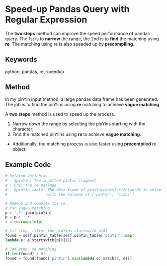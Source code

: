 # Speed-up Pandas Query with Regular Expression

The **two steps** method can improve the speed performance of pandas query.
The 1st is to **narrow** the range, the 2nd is to **find** the matching using **re**.
The matching using re is also speeded up by **precompiling**.

## Keywords

python, pandas, re, speedup

## Method

In my pinYin input method, a large pandas data frame has been generated.
The job is to find the pinYins using **re** matching to achieve **vague matching**.

A **two steps** method is used to speed up the process.

1. Narrow down the range by selecting the pinYins starting with the character;
2. Find the matched pinYins using **re** to achieve **vague matching**.
- Additionally, the matching process is also faster using **precompiled** re object.

## Example Code

```python
# Related Variables
# - @pinYin: The inputted pinYin fragment
# - @re: The re package
# - @pinYin_table: The data frame of pinYin(chars)-ciZu(words in chinese) dataset,
#                  with the columns of ['pinYin', 'ciZus']

# Makeup and Compile the re,
# for vague matching
p = '.*'.join(pinYin)
p = p + '.*'
r = re.compile(p)

# 1st step, filter the pinYins startswith p[0]
found = self.pinYin_table[self.pinYin_table['pinYin'].map(
lambda e: e.startswith(p[0]))]

# 2nd step, re matching
if len(found) > 0:
found = found[found['pinYin'].map(lambda e: match(r, e))]
```

